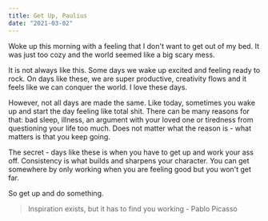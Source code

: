 ```yaml
---
title: Get Up, Paulius
date: "2021-03-02"
---
```


Woke up this morning with a feeling that I don't want to get out of my bed.  It was just too cozy and the world seemed like a big scary mess. 

It is not always like this. Some days we wake up excited and feeling ready to rock. On days like these, we are super productive, creativity flows and it feels like we can conquer the world. I love these days.

However, not all days are made the same. Like today, sometimes you wake up and start the day feeling like total shit. There can be many reasons for that: bad sleep, illness, an argument with your loved one or tiredness from questioning your life too much. Does not matter what the reason is - what matters is that you keep going.

The secret - days like these is when you have to get up and work your ass off. Consistency is what builds and sharpens your character. You can get somewhere by only working when you are feeling good but you won't get far.

So get up and do something.

> Inspiration exists, but it has to find you working - Pablo Picasso